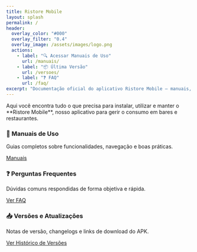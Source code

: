 ```yaml
---
title: Ristore Mobile
layout: splash
permalink: /
header:
  overlay_color: "#000"
  overlay_filter: "0.4"
  overlay_image: /assets/images/logo.png
  actions:
    - label: "🔍 Acessar Manuais de Uso"
      url: /manuais/
    - label: "📦 Última Versão"
      url: /versoes/
    - label: "❓ FAQ"
      url: /faq/
excerpt: "Documentação oficial do aplicativo Ristore Mobile — manuais, perguntas frequentes e histórico de versões."
---
```


<section class="feature__wrapper">

<p> Aqui você encontra tudo o que precisa para instalar, utilizar e manter o **Ristore Mobile**, nosso aplicativo para gerir o consumo em bares e restaurantes. </p>

<div class="feature__item">
  <h3>📄 Manuais de Uso</h3>
  <p>Guias completos sobre funcionalidades, navegação e boas práticas.</p>
  <a href="/ristoremobile.docs/manuais/" class="btn">Manuais</a>
</div>

<div class="feature__item">
  <h3>❓ Perguntas Frequentes</h3>
  <p>Dúvidas comuns respondidas de forma objetiva e rápida.</p>
  <a href="/ristoremobile.docs/faq/" class="btn">Ver FAQ</a>
</div>

<div class="feature__item">
  <h3>📥 Versões e Atualizações</h3>
  <p>Notas de versão, changelogs e links de download do APK.</p>
  <a href="/ristoremobile.docs/versoes/" class="btn">Ver Histórico de Versões</a>
</div>

</section>

